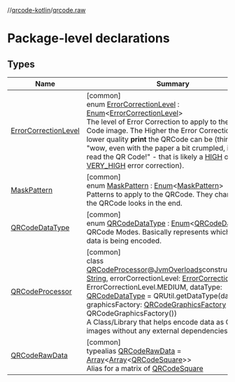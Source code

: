 //[qrcode-kotlin](../../index.md)/[qrcode.raw](index.md)

# Package-level declarations

## Types

| Name | Summary |
|---|---|
| [ErrorCorrectionLevel](-error-correction-level/index.md) | [common]<br>enum [ErrorCorrectionLevel](-error-correction-level/index.md) : [Enum](https://kotlinlang.org/api/latest/jvm/stdlib/kotlin-stdlib/kotlin/-enum/index.html)&lt;[ErrorCorrectionLevel](-error-correction-level/index.md)&gt; <br>The level of Error Correction to apply to the QR Code image. The Higher the Error Correction, the lower quality **print** the QRCode can be (think of &quot;wow, even with the paper a bit crumpled, it still read the QR Code!&quot; - that is likely a [HIGH](-error-correction-level/-h-i-g-h/index.md) or [VERY_HIGH](-error-correction-level/-v-e-r-y_-h-i-g-h/index.md) error correction). |
| [MaskPattern](-mask-pattern/index.md) | [common]<br>enum [MaskPattern](-mask-pattern/index.md) : [Enum](https://kotlinlang.org/api/latest/jvm/stdlib/kotlin-stdlib/kotlin/-enum/index.html)&lt;[MaskPattern](-mask-pattern/index.md)&gt; <br>Patterns to apply to the QRCode. They change how the QRCode looks in the end. |
| [QRCodeDataType](-q-r-code-data-type/index.md) | [common]<br>enum [QRCodeDataType](-q-r-code-data-type/index.md) : [Enum](https://kotlinlang.org/api/latest/jvm/stdlib/kotlin-stdlib/kotlin/-enum/index.html)&lt;[QRCodeDataType](-q-r-code-data-type/index.md)&gt; <br>QRCode Modes. Basically represents which kind of data is being encoded. |
| [QRCodeProcessor](-q-r-code-processor/index.md) | [common]<br>class [QRCodeProcessor](-q-r-code-processor/index.md)@[JvmOverloads](https://kotlinlang.org/api/latest/jvm/stdlib/kotlin-stdlib/kotlin.jvm/-jvm-overloads/index.html)constructor(data: [String](https://kotlinlang.org/api/latest/jvm/stdlib/kotlin-stdlib/kotlin/-string/index.html), errorCorrectionLevel: [ErrorCorrectionLevel](-error-correction-level/index.md) = ErrorCorrectionLevel.MEDIUM, dataType: [QRCodeDataType](-q-r-code-data-type/index.md) = QRUtil.getDataType(data), val graphicsFactory: [QRCodeGraphicsFactory](../qrcode.render/-q-r-code-graphics-factory/index.md) = QRCodeGraphicsFactory())<br>A Class/Library that helps encode data as QR Code images without any external dependencies. |
| [QRCodeRawData](-q-r-code-raw-data/index.md) | [common]<br>typealias [QRCodeRawData](-q-r-code-raw-data/index.md) = [Array](https://kotlinlang.org/api/latest/jvm/stdlib/kotlin-stdlib/kotlin/-array/index.html)&lt;[Array](https://kotlinlang.org/api/latest/jvm/stdlib/kotlin-stdlib/kotlin/-array/index.html)&lt;[QRCodeSquare](../qrcode.internals/-q-r-code-square/index.md)&gt;&gt;<br>Alias for a matrix of [QRCodeSquare](../qrcode.internals/-q-r-code-square/index.md) |
